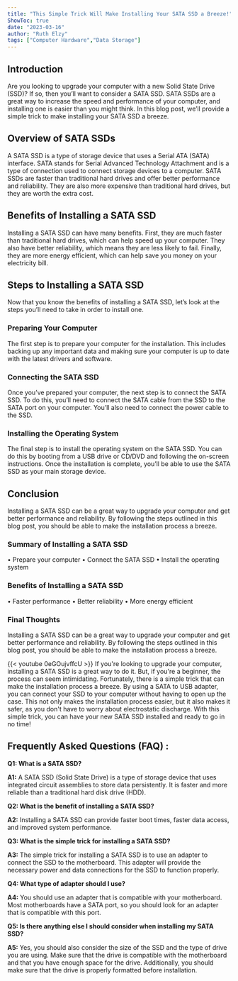 ```yaml
---
title: "This Simple Trick Will Make Installing Your SATA SSD a Breeze!"
ShowToc: true 
date: "2023-03-16"
author: "Ruth Elzy" 
tags: ["Computer Hardware","Data Storage"]
---
```

## Introduction

Are you looking to upgrade your computer with a new Solid State Drive (SSD)? If so, then you’ll want to consider a SATA SSD. SATA SSDs are a great way to increase the speed and performance of your computer, and installing one is easier than you might think. In this blog post, we’ll provide a simple trick to make installing your SATA SSD a breeze. 

## Overview of SATA SSDs

A SATA SSD is a type of storage device that uses a Serial ATA (SATA) interface. SATA stands for Serial Advanced Technology Attachment and is a type of connection used to connect storage devices to a computer. SATA SSDs are faster than traditional hard drives and offer better performance and reliability. They are also more expensive than traditional hard drives, but they are worth the extra cost. 

## Benefits of Installing a SATA SSD

Installing a SATA SSD can have many benefits. First, they are much faster than traditional hard drives, which can help speed up your computer. They also have better reliability, which means they are less likely to fail. Finally, they are more energy efficient, which can help save you money on your electricity bill. 

## Steps to Installing a SATA SSD

Now that you know the benefits of installing a SATA SSD, let’s look at the steps you’ll need to take in order to install one. 

### Preparing Your Computer

The first step is to prepare your computer for the installation. This includes backing up any important data and making sure your computer is up to date with the latest drivers and software. 

### Connecting the SATA SSD

Once you’ve prepared your computer, the next step is to connect the SATA SSD. To do this, you’ll need to connect the SATA cable from the SSD to the SATA port on your computer. You’ll also need to connect the power cable to the SSD. 

### Installing the Operating System

The final step is to install the operating system on the SATA SSD. You can do this by booting from a USB drive or CD/DVD and following the on-screen instructions. Once the installation is complete, you’ll be able to use the SATA SSD as your main storage device. 

## Conclusion

Installing a SATA SSD can be a great way to upgrade your computer and get better performance and reliability. By following the steps outlined in this blog post, you should be able to make the installation process a breeze. 

### Summary of Installing a SATA SSD

• Prepare your computer 
• Connect the SATA SSD 
• Install the operating system 

### Benefits of Installing a SATA SSD

• Faster performance 
• Better reliability 
• More energy efficient

### Final Thoughts

Installing a SATA SSD can be a great way to upgrade your computer and get better performance and reliability. By following the steps outlined in this blog post, you should be able to make the installation process a breeze.

{{< youtube 0eGOujvffcU >}} 
If you're looking to upgrade your computer, installing a SATA SSD is a great way to do it. But, if you're a beginner, the process can seem intimidating. Fortunately, there is a simple trick that can make the installation process a breeze. By using a SATA to USB adapter, you can connect your SSD to your computer without having to open up the case. This not only makes the installation process easier, but it also makes it safer, as you don't have to worry about electrostatic discharge. With this simple trick, you can have your new SATA SSD installed and ready to go in no time!

## Frequently Asked Questions (FAQ) :
**Q1: What is a SATA SSD?**

**A1:** A SATA SSD (Solid State Drive) is a type of storage device that uses integrated circuit assemblies to store data persistently. It is faster and more reliable than a traditional hard disk drive (HDD).

**Q2: What is the benefit of installing a SATA SSD?**

**A2:** Installing a SATA SSD can provide faster boot times, faster data access, and improved system performance.

**Q3: What is the simple trick for installing a SATA SSD?**

**A3:** The simple trick for installing a SATA SSD is to use an adapter to connect the SSD to the motherboard. This adapter will provide the necessary power and data connections for the SSD to function properly.

**Q4: What type of adapter should I use?**

**A4:** You should use an adapter that is compatible with your motherboard. Most motherboards have a SATA port, so you should look for an adapter that is compatible with this port.

**Q5: Is there anything else I should consider when installing my SATA SSD?**

**A5:** Yes, you should also consider the size of the SSD and the type of drive you are using. Make sure that the drive is compatible with the motherboard and that you have enough space for the drive. Additionally, you should make sure that the drive is properly formatted before installation.





